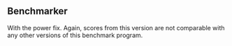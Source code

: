 ## Benchmarker

With the power fix. Again, scores from this version are not comparable with any other versions of this benchmark program.